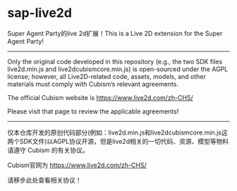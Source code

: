 # sap-live2d
Super Agent Party的live 2d扩展！This is a Live 2D extension for the Super Agent Party!

---

Only the original code developed in this repository (e.g., the two SDK files live2d.min.js and live2dcubismcore.min.js) is open-sourced under the AGPL license; however, all Live2D-related code, assets, models, and other materials must comply with Cubism’s relevant agreements.

The official Cubism website is https://www.live2d.com/zh-CHS/

Please visit that page to review the applicable agreements!

--- 

仅本仓库开发的原创代码部分(例如：live2d.min.js和live2dcubismcore.min.js这两个SDK文件)以AGPL协议开源，但是live2d相关的一切代码、资源、模型等物料请遵守 Cubism 的有关协议。 

Cubism官网为 https://www.live2d.com/zh-CHS/ 

请移步此处查看相关协议！
